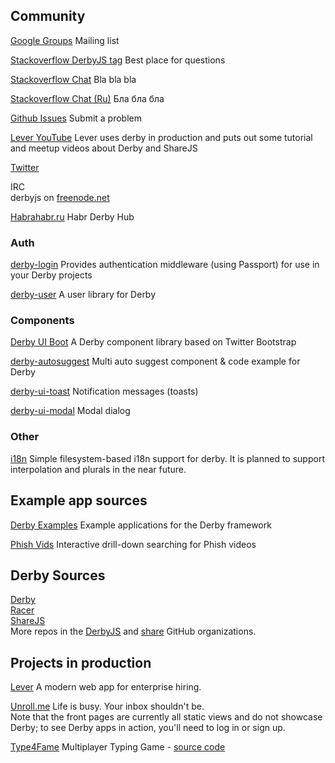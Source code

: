 ## Community

[Google Groups](https://groups.google.com/group/derbyjs)
Mailing list

[Stackoverflow DerbyJS tag](http://stackoverflow.com/questions/tagged/derbyjs)
Best place for questions

[Stackoverflow Chat](http://chat.stackoverflow.com/rooms/41933/derbyjs)
Bla bla bla

[Stackoverflow Chat (Ru)](http://chat.stackoverflow.com/rooms/41934/derbyjs-ru)
Бла бла бла

[Github Issues](https://github.com/derbyjs/derby/issues)
Submit a problem

[Lever YouTube](https://www.youtube.com/user/LeverApp)
Lever uses derby in production and puts out some tutorial and meetup videos about Derby and ShareJS

[Twitter](https://twitter.com/derbyjs)

IRC  
derbyjs on [freenode.net](http://freenode.net)

[Habrahabr.ru](http://habrahabr.ru/hub/derbyjs/)
Habr Derby Hub


### Auth

[derby-login](https://github.com/derbyparty/derby-login)
Provides authentication middleware (using Passport) for use in your Derby projects

[derby-user](https://npmjs.org/package/derby-user)
A user library for Derby

### Components

[Derby UI Boot](https://github.com/derbyjs/derby-ui-boot)
A Derby component library based on Twitter Bootstrap

[derby-autosuggest](https://github.com/1N50MN14/derby-autosuggest)
Multi auto suggest component & code example for Derby

[derby-ui-toast](https://github.com/ile/derby-ui-toast)
Notification messages (toasts)

[derby-ui-modal](https://github.com/ile/derby-ui-modal)
Modal dialog

### Other

[i18n](https://github.com/jamesknelson/derby-i18n)
Simple filesystem-based i18n support for derby. It is planned to support interpolation and plurals in the near future.


## Example app sources

[Derby Examples](https://github.com/derbyjs/derby-examples)
Example applications for the Derby framework

[Phish Vids](https://github.com/switz/phishvids)
Interactive drill-down searching for Phish videos


## Derby Sources

[Derby](https://github.com/codeparty/derby)  
[Racer](https://github.com/codeparty/racer)    
[ShareJS](https://github.com/share/ShareJS)  
More repos in the [DerbyJS](https://github.com/derbyjs) and [share](https://github.com/share) GitHub organizations.


## Projects in production

[Lever](https://lever.co/)
A modern web app for enterprise hiring.

[Unroll.me](https://unroll.me)
Life is busy. Your inbox shouldn't be.  
Note that the front pages are currently all static views and do not showcase Derby; to see Derby apps in 
action, you'll need to log in or sign up.

[Type4Fame](http://type4fame.com/)
Multiplayer Typing Game - [source code](https://github.com/cray0000/type4fame)
